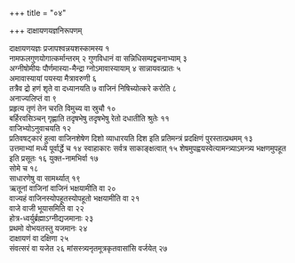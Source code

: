 +++
title = "०४"

+++
दाक्षायणयज्ञनिरूपणम्

दाक्षायणयज्ञः प्रजापश्वन्नयशस्कामस्य १   
नामफलगुणयोगात्कर्मान्तरम् २
गुणविधानं वा सन्निधिसम्पद्वचनाभ्याम् ३   
अग्नीषोमीयः
पौर्णमास्या-मैन्द्रा ग्नोऽमावास्यायाम् ४
सान्नायवत्प्रातः ५   
अमावास्यायां पयस्या
मैत्रावरुणी ६   
तत्रैव द्रो हणं शृते वा दध्यानयति ७
वाजिनं निषिच्योत्करे करोति ८   
अनाज्यलिप्तं वा ९   
प्रहृत्य तृणं तेन
चरति विमुच्य वा स्रुचौ १०   
बर्हिरवसिञ्चन् गृह्णाति तदृषभेषु तदृषभेषु
रेतो दधातीति श्रुतेः ११   
वाजिभ्योऽनुवाचयति १२   
प्रतिवषट्कारं हुत्वा
वाजिनशेषेण दिशो व्याधारयति दिश इति प्रतिमन्त्रं प्रदक्षिणं
पुरस्तात्प्रथमम् १३   
उत्तमाभ्यां मध्ये पूर्वार्द्धे च १४
स्वाहाकारः सर्वत्र साकाङ्क्षत्वात् १५
शेषमुपह्वयस्वेत्यामन्त्र्याऽमन्त्र्य भक्षणमुपहूत इति प्रसूतः १६
युक्त-नामभिर्वा १७   
सोमे च १८   
साधारणेषु वा
सामर्थ्यात् १९   
ऋतूनां वाजिनां वाजिनं भक्षयामीति वा
२०   
वाज्यहं वाजिनस्योपहूतस्योपहूतो भक्षयामीति वा २१   
वाजे वाजी भूयासमिति
वा २२   
होत्र-ध्वर्युर्ब्रह्माऽग्नीद्यजमानाः २३   
प्रथमो वोभयतस्तु
यजमानः २४   
दाक्षायणं वा दक्षिणा २५   
संवत्सरं वा यजेत २६
मांसस्त्र्यनृतमूत्रकृतवासांसि वर्जयेत् २७   
